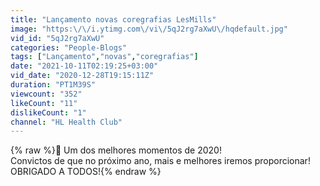 ```yaml
---
title: "Lançamento novas coregrafias LesMills"
image: "https:\/\/i.ytimg.com\/vi\/5qJ2rg7aXwU\/hqdefault.jpg"
vid_id: "5qJ2rg7aXwU"
categories: "People-Blogs"
tags: ["Lançamento","novas","coregrafias"]
date: "2021-10-11T02:19:25+03:00"
vid_date: "2020-12-28T19:15:11Z"
duration: "PT1M39S"
viewcount: "352"
likeCount: "11"
dislikeCount: "1"
channel: "HL Health Club"
---
```

{% raw %}🎥 Um dos melhores momentos de 2020! <br />Convictos de que no próximo ano, mais e melhores iremos proporcionar!<br />OBRIGADO A TODOS!{% endraw %}
